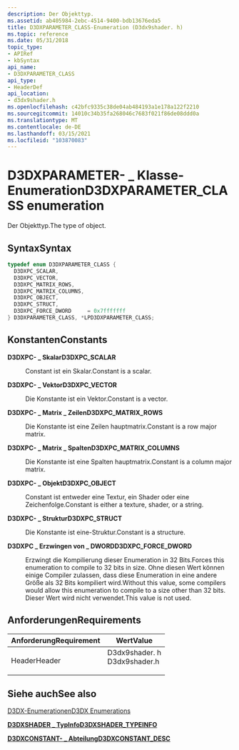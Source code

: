 ```yaml
---
description: Der Objekttyp.
ms.assetid: ab405984-2ebc-4514-9400-bdb13676eda5
title: D3DXPARAMETER_CLASS-Enumeration (D3dx9shader. h)
ms.topic: reference
ms.date: 05/31/2018
topic_type:
- APIRef
- kbSyntax
api_name:
- D3DXPARAMETER_CLASS
api_type:
- HeaderDef
api_location:
- d3dx9shader.h
ms.openlocfilehash: c42bfc9335c38de04ab484193a1e178a122f2210
ms.sourcegitcommit: 14010c34b35fa268046c7683f021f86de08ddd0a
ms.translationtype: MT
ms.contentlocale: de-DE
ms.lasthandoff: 03/15/2021
ms.locfileid: "103870083"
---
```

# <a name="d3dxparameter_class-enumeration"></a><span data-ttu-id="fcc5a-103">D3DXPARAMETER- \_ Klasse-Enumeration</span><span class="sxs-lookup"><span data-stu-id="fcc5a-103">D3DXPARAMETER\_CLASS enumeration</span></span>

<span data-ttu-id="fcc5a-104">Der Objekttyp.</span><span class="sxs-lookup"><span data-stu-id="fcc5a-104">The type of object.</span></span>

## <a name="syntax"></a><span data-ttu-id="fcc5a-105">Syntax</span><span class="sxs-lookup"><span data-stu-id="fcc5a-105">Syntax</span></span>


```C++
typedef enum D3DXPARAMETER_CLASS { 
  D3DXPC_SCALAR,
  D3DXPC_VECTOR,
  D3DXPC_MATRIX_ROWS,
  D3DXPC_MATRIX_COLUMNS,
  D3DXPC_OBJECT,
  D3DXPC_STRUCT,
  D3DXPC_FORCE_DWORD     = 0x7fffffff
} D3DXPARAMETER_CLASS, *LPD3DXPARAMETER_CLASS;
```



## <a name="constants"></a><span data-ttu-id="fcc5a-106">Konstanten</span><span class="sxs-lookup"><span data-stu-id="fcc5a-106">Constants</span></span>

<dl> <dt>

<span data-ttu-id="fcc5a-107"><span id="D3DXPC_SCALAR"></span><span id="d3dxpc_scalar"></span>**D3DXPC- \_ Skalar**</span><span class="sxs-lookup"><span data-stu-id="fcc5a-107"><span id="D3DXPC_SCALAR"></span><span id="d3dxpc_scalar"></span>**D3DXPC\_SCALAR**</span></span>
</dt> <dd>

<span data-ttu-id="fcc5a-108">Constant ist ein Skalar.</span><span class="sxs-lookup"><span data-stu-id="fcc5a-108">Constant is a scalar.</span></span>

</dd> <dt>

<span data-ttu-id="fcc5a-109"><span id="D3DXPC_VECTOR"></span><span id="d3dxpc_vector"></span>**D3DXPC- \_ Vektor**</span><span class="sxs-lookup"><span data-stu-id="fcc5a-109"><span id="D3DXPC_VECTOR"></span><span id="d3dxpc_vector"></span>**D3DXPC\_VECTOR**</span></span>
</dt> <dd>

<span data-ttu-id="fcc5a-110">Die Konstante ist ein Vektor.</span><span class="sxs-lookup"><span data-stu-id="fcc5a-110">Constant is a vector.</span></span>

</dd> <dt>

<span data-ttu-id="fcc5a-111"><span id="D3DXPC_MATRIX_ROWS"></span><span id="d3dxpc_matrix_rows"></span>**D3DXPC- \_ Matrix \_ Zeilen**</span><span class="sxs-lookup"><span data-stu-id="fcc5a-111"><span id="D3DXPC_MATRIX_ROWS"></span><span id="d3dxpc_matrix_rows"></span>**D3DXPC\_MATRIX\_ROWS**</span></span>
</dt> <dd>

<span data-ttu-id="fcc5a-112">Die Konstante ist eine Zeilen hauptmatrix.</span><span class="sxs-lookup"><span data-stu-id="fcc5a-112">Constant is a row major matrix.</span></span>

</dd> <dt>

<span data-ttu-id="fcc5a-113"><span id="D3DXPC_MATRIX_COLUMNS"></span><span id="d3dxpc_matrix_columns"></span>**D3DXPC- \_ Matrix \_ Spalten**</span><span class="sxs-lookup"><span data-stu-id="fcc5a-113"><span id="D3DXPC_MATRIX_COLUMNS"></span><span id="d3dxpc_matrix_columns"></span>**D3DXPC\_MATRIX\_COLUMNS**</span></span>
</dt> <dd>

<span data-ttu-id="fcc5a-114">Die Konstante ist eine Spalten hauptmatrix.</span><span class="sxs-lookup"><span data-stu-id="fcc5a-114">Constant is a column major matrix.</span></span>

</dd> <dt>

<span data-ttu-id="fcc5a-115"><span id="D3DXPC_OBJECT"></span><span id="d3dxpc_object"></span>**D3DXPC- \_ Objekt**</span><span class="sxs-lookup"><span data-stu-id="fcc5a-115"><span id="D3DXPC_OBJECT"></span><span id="d3dxpc_object"></span>**D3DXPC\_OBJECT**</span></span>
</dt> <dd>

<span data-ttu-id="fcc5a-116">Constant ist entweder eine Textur, ein Shader oder eine Zeichenfolge.</span><span class="sxs-lookup"><span data-stu-id="fcc5a-116">Constant is either a texture, shader, or a string.</span></span>

</dd> <dt>

<span data-ttu-id="fcc5a-117"><span id="D3DXPC_STRUCT"></span><span id="d3dxpc_struct"></span>**D3DXPC- \_ Struktur**</span><span class="sxs-lookup"><span data-stu-id="fcc5a-117"><span id="D3DXPC_STRUCT"></span><span id="d3dxpc_struct"></span>**D3DXPC\_STRUCT**</span></span>
</dt> <dd>

<span data-ttu-id="fcc5a-118">Die Konstante ist eine-Struktur.</span><span class="sxs-lookup"><span data-stu-id="fcc5a-118">Constant is a structure.</span></span>

</dd> <dt>

<span data-ttu-id="fcc5a-119"><span id="D3DXPC_FORCE_DWORD"></span><span id="d3dxpc_force_dword"></span>**D3DXPC \_ Erzwingen von \_ DWORD**</span><span class="sxs-lookup"><span data-stu-id="fcc5a-119"><span id="D3DXPC_FORCE_DWORD"></span><span id="d3dxpc_force_dword"></span>**D3DXPC\_FORCE\_DWORD**</span></span>
</dt> <dd>

<span data-ttu-id="fcc5a-120">Erzwingt die Kompilierung dieser Enumeration in 32 Bits.</span><span class="sxs-lookup"><span data-stu-id="fcc5a-120">Forces this enumeration to compile to 32 bits in size.</span></span> <span data-ttu-id="fcc5a-121">Ohne diesen Wert können einige Compiler zulassen, dass diese Enumeration in eine andere Größe als 32 Bits kompiliert wird.</span><span class="sxs-lookup"><span data-stu-id="fcc5a-121">Without this value, some compilers would allow this enumeration to compile to a size other than 32 bits.</span></span> <span data-ttu-id="fcc5a-122">Dieser Wert wird nicht verwendet.</span><span class="sxs-lookup"><span data-stu-id="fcc5a-122">This value is not used.</span></span>

</dd> </dl>

## <a name="requirements"></a><span data-ttu-id="fcc5a-123">Anforderungen</span><span class="sxs-lookup"><span data-stu-id="fcc5a-123">Requirements</span></span>



| <span data-ttu-id="fcc5a-124">Anforderung</span><span class="sxs-lookup"><span data-stu-id="fcc5a-124">Requirement</span></span> | <span data-ttu-id="fcc5a-125">Wert</span><span class="sxs-lookup"><span data-stu-id="fcc5a-125">Value</span></span> |
|-------------------|------------------------------------------------------------------------------------------|
| <span data-ttu-id="fcc5a-126">Header</span><span class="sxs-lookup"><span data-stu-id="fcc5a-126">Header</span></span><br/> | <dl> <span data-ttu-id="fcc5a-127"><dt>D3dx9shader. h</dt></span><span class="sxs-lookup"><span data-stu-id="fcc5a-127"><dt>D3dx9shader.h</dt></span></span> </dl> |



## <a name="see-also"></a><span data-ttu-id="fcc5a-128">Siehe auch</span><span class="sxs-lookup"><span data-stu-id="fcc5a-128">See also</span></span>

<dl> <dt>

[<span data-ttu-id="fcc5a-129">D3DX-Enumerationen</span><span class="sxs-lookup"><span data-stu-id="fcc5a-129">D3DX Enumerations</span></span>](dx9-graphics-reference-d3dx-enums.md)
</dt> <dt>

[<span data-ttu-id="fcc5a-130">**D3DXSHADER \_ TypInfo**</span><span class="sxs-lookup"><span data-stu-id="fcc5a-130">**D3DXSHADER\_TYPEINFO**</span></span>](d3dxshader-typeinfo.md)
</dt> <dt>

[<span data-ttu-id="fcc5a-131">**D3DXCONSTANT- \_ Abteilung**</span><span class="sxs-lookup"><span data-stu-id="fcc5a-131">**D3DXCONSTANT\_DESC**</span></span>](d3dxconstant-desc.md)
</dt> </dl>

 

 




